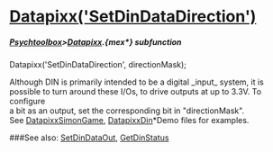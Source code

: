 # [Datapixx('SetDinDataDirection')](Datapixx-SetDinDataDirection) 
##### [Psychtoolbox](Psychtoolbox)>[Datapixx](Datapixx).{mex*} subfunction

Datapixx('SetDinDataDirection', directionMask);

Although DIN is primarily intended to be a digital \_input\_ system, it is  
possible to turn around these I/Os, to drive outputs at up to 3.3V. To configure  
a bit as an output, set the corresponding bit in "directionMask".  
See [DatapixxSimonGame](DatapixxSimonGame), [DatapixxDin](DatapixxDin)\*Demo files for examples.  
  


###See also:
[SetDinDataOut](Datapixx-SetDinDataOut), [GetDinStatus](Datapixx-GetDinStatus)
